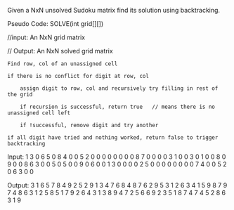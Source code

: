 Given a NxN unsolved Sudoku matrix find its solution using backtracking.


Pseudo Code: SOLVE(int grid[][])

//input: An NxN grid matrix 

// Output: An NxN solved grid matrix


	Find row, col of an unassigned cell

	if there is no conflict for digit at row, col

		assign digit to row, col and recursively try filling in rest of the grid
		
		if recursion is successful, return true   // means there is no unassigned cell left 
		
		if !successful, remove digit and try another
		
	if all digit have tried and nothing worked, return false to trigger backtracking

		

Input:
1
3 0 6 5 0 8 4 0 0
5 2 0 0 0 0 0 0 0
0 8 7 0 0 0 0 3 1
0 0 3 0 1 0 0 8 0
9 0 0 8 6 3 0 0 5
0 5 0 0 9 0 6 0 0
1 3 0 0 0 0 2 5 0
0 0 0 0 0 0 0 7 4
0 0 5 2 0 6 3 0 0

Output:
3 1 6 5 7 8 4 9 2
5 2 9 1 3 4 7 6 8
4 8 7 6 2 9 5 3 1
2 6 3 4 1 5 9 8 7
9 7 4 8 6 3 1 2 5
8 5 1 7 9 2 6 4 3
1 3 8 9 4 7 2 5 6
6 9 2 3 5 1 8 7 4
7 4 5 2 8 6 3 1 9

